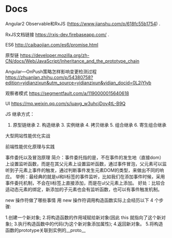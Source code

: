 # Docs
Angular2 Observable和RxJS (https://www.jianshu.com/p/618fc55b1754) .

RxJS文档链接 https://rxjs-dev.firebaseapp.com/ .

ES6 http://caibaojian.com/es6/promise.html

原型链 https://developer.mozilla.org/zh-CN/docs/Web/JavaScript/Inheritance_and_the_prototype_chain

Angular—OnPush策略怎样影响变更检测过程 https://zhuanlan.zhihu.com/p/54380758?edition=yidianzixun&utm_source=yidianzixun&yidian_docid=0L2jYlyb

观察者模式  https://segmentfault.com/a/1190000015640618

UI   https://mp.weixin.qq.com/s/iuavg_w3uhcjDov4tL-B9Q


JS 继承方式：

1. 原型链继承 2. 构造继承 3. 实例继承 4. 拷贝继承 5. 组合继承 6. 寄生组合继承

大型网站性能优化实战

前端性能优化原理与实践

事件委托以及冒泡原理
简介：事件委托指的是，不在事件的发生地（直接dom）上设置监听函数，而是在其父元素上设置监听函数，通过事件冒泡，父元素可以监听到子元素上事件的触发，通过判断事件发生元素DOM的类型，来做出不同的响应。
举例：最经典的就是ul和li标签的事件监听，比如我们在添加事件时候，采用事件委托机制，不会在li标签上直接添加，而是在ul父元素上添加。
好处：比较合适动态元素的绑定，新添加的子元素也会有监听函数，也可以有事件触发机制。

new 操作符做了哪些事情
用 new 操作符调用构造函数实际上会经历以下 4 个步骤:

1.创建一个新对象;
2.将构造函数的作用域赋给新对象(因此 this 就指向了这个新对象);
3.执行构造函数中的代码(为这个新对象添加属性);
4.返回新对象。
5.将构造函数的prototype关联到实例的__proto__
